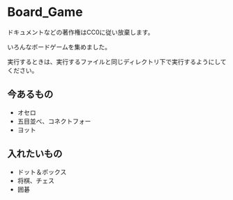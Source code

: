 # Board_Game
ドキュメントなどの著作権はCC0に従い放棄します。

いろんなボードゲームを集めました。

実行するときは、実行するファイルと同じディレクトリ下で実行するようにしてください。

## 今あるもの
- オセロ
- 五目並べ、コネクトフォー
- ヨット
## 入れたいもの
- ドット＆ボックス
- 将棋、チェス
- 囲碁


